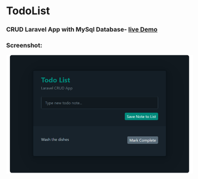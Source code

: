# TodoList


### CRUD Laravel App with MySql Database- <a href="https://drork.live" target="_blank">live Demo</a>


### Screenshot:

<p align="center"><img src="./screenshot.png" alt="todoList project screenshot"></p>


